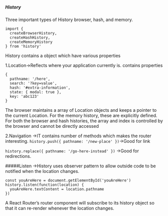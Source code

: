 ##### History


Three important types of History browser, hash, and memory.


````
import {
  createBrowserHistory,
  createHashHistory,
  createMemoryHistory
} from 'history'

````

History contains a object which have various properties

1.Location->Reflects where your application currently is.
contains properties
````
{
  pathname: '/here',
  search: '?key=value',
  hash: '#extra-information',
  state: { modal: true },
  key: 'abc123'
}
````


The browser maintains a array of Location objects and keeps a pointer to the current Location.
For the memory history, these are explicitly defined. For both the browser and hash histories, the array and index is controlled by the browser and cannot be directly accessed




2.Navigation ->IT contains number of methods which makes the router interesting.
`history.push({ pathname: '/new-place' })`->Good for link 

`history.replace({ pathname: '/go-here-instead' })` ->Good for redirections.
 

#####Listen ->History uses observer pattern to allow outside code to be notified when the location changes.


````
const youAreHere = document.getElementById('youAreHere')
history.listen(function(location) {
  youAreHere.textContent = location.pathname
})

````

A React Router’s router component will subscribe to its history object so that it can re-render whenever the location changes.
